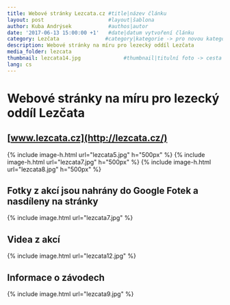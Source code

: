 ```yaml
---
title: Webové stránky Lezcata.cz #title|název článku   
layout: post                     #layout|šablona
author: Kuba Andrýsek            #authos|autor
date: '2017-06-13 15:00:00 +1'   #date|datum vytvoření článku
category: Lezčata               #category|kategorie -> pro novou kategorii je potřeba vytvořit stránku v "categories"
description: Webové stránky na míru pro lezecký oddíl Lezčata             #Header|nadpis
media_folder: lezcata
thumbnail: lezcata14.jpg              #thumbnail|titulní foto -> cesta "/img/blog/**nazev-clanku/Kolo.png**"
lang: cs
---
```


# Webové stránky na míru pro lezecký oddíl Lezčata
## [www.lezcata.cz](http://lezcata.cz/)

{% include image-h.html
url="lezcata5.jpg"
h="500px"
%}
{% include image-h.html
url="lezcata7.jpg"
h="500px"
%}
{% include image-h.html
url="lezcata8.jpg"
h="500px"
%}



## Fotky z akcí jsou nahrány do Google Fotek a nasdíleny na stránky

{% include image.html
url="lezcata7.jpg"
%}

## Videa z akcí

{% include image.html
url="lezcata12.jpg"
%}

## Informace o závodech

{% include image.html
url="lezcata9.jpg"
%}